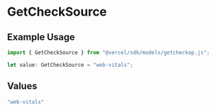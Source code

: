 # GetCheckSource

## Example Usage

```typescript
import { GetCheckSource } from "@vercel/sdk/models/getcheckop.js";

let value: GetCheckSource = "web-vitals";
```

## Values

```typescript
"web-vitals"
```